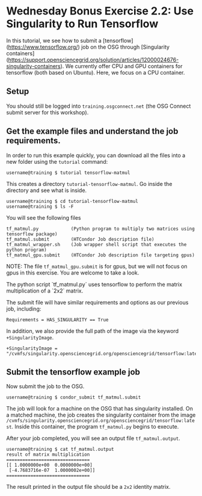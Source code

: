 <style type="text/css"> pre em { font-style: normal; background-color: yellow; } pre strong { font-style: normal; font-weight: bold; color: \#008; } </style>

Wednesday Bonus Exercise 2.2: Use Singularity to Run Tensorflow
============================================================

In this tutorial, we see how to submit a \[tensorflow\](<https://www.tensorflow.org/>) job on the OSG through \[Singularity containers\](<https://support.opensciencegrid.org/solution/articles/12000024676-singularity-containers>). We currently offer CPU and GPU containers for tensorflow (both based on Ubuntu). Here, we focus on a CPU container.

Setup
-----

You should still be logged into `training.osgconnect.net` (the OSG Connect submit server for this workshop).

Get the example files and understand the job requirements.
----------------------------------------------------------

In order to run this example quickly, you can download all the files into a new folder using the `tutorial` command: 

``` console
username@training $ tutorial tensorflow-matmul
```

This creates a directory `tutorial-tensorflow-matmul`. Go inside the directory and see what is inside.

``` console
username@training $ cd tutorial-tensorflow-matmul
username@training $ ls -F
```

You will see the following files

``` file
tf_matmul.py            (Python program to multiply two matrices using tensorflow package)
tf_matmul.submit        (HTCondor Job description file)
tf_matmul_wrapper.sh    (Job wrapper shell script that executes the python program)
tf_matmul_gpu.submit    (HTCondor Job description file targeting gpus)
```

NOTE: The file `tf_matmul_gpu.submit` is for gpus, but we will not focus on gpus in this exercise. You are welcome to take a look.

The python script \`tf\_matmul.py\` uses tensorflow to perform the matrix multiplication of a \`2x2\` matrix. 

The submit file will have similar requirements and options as our previous job, including: 

``` file
Requirements = HAS_SINGULARITY == True
```

In addition, we also provide the full path of the image via the keyword `+SingularityImage`.

``` file
+SingularityImage = "/cvmfs/singularity.opensciencegrid.org/opensciencegrid/tensorflow:latest"
```

Submit the tensorflow example job
---------------------------------

Now submit the job to the OSG.

``` console
username@training $ condor_submit tf_matmul.submit 
```

The job will look for a machine on the OSG that has singularity installed. On a matched machine, the job creates the singularity container from the image `/cvmfs/singularity.opensciencegrid.org/opensciencegrid/tensorflow:latest`. Inside this container, the program `tf_matmul.py` begins to execute. 

After your job completed, you will see an output file `tf_matmul.output`. 

``` console
username@training $ cat tf_matmul.output 
result of matrix multiplication
===============================
[[ 1.0000000e+00  0.0000000e+00]
 [-4.7683716e-07  1.0000002e+00]]
===============================

```
The result printed in the output file should be a `2x2` identity matrix.


